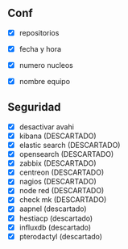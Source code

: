 
## Conf

- [x] repositorios
- [x] fecha y hora
- [x] numero nucleos
- [x] nombre equipo


## Seguridad

- [x] desactivar avahi
- [X] kibana (DESCARTADO)
- [X] elastic search (DESCARTADO)
- [X] opensearch (DESCARTADO)
- [X] zabbix (DESCARTADO)
- [x] centreon (DESCARTADO)
- [x] nagios (DESCARTADO)
- [x]  node red (DESCARTADO)
- [x] check mk (DESCARTADO)
- [x] aapnel (descartado)
- [x] hestiacp (descartado)
- [x] influxdb (descartado)
- [x] pterodactyl (descartado)
